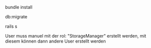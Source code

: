 bundle install 

db:migrate 

rails s 

User muss manuel mit der rol: "StorageManager" erstellt werden, mit diesem können dann andere User erstellt werden 
